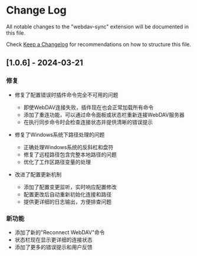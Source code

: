 # Change Log

All notable changes to the "webdav-sync" extension will be documented in this file.

Check [Keep a Changelog](http://keepachangelog.com/) for recommendations on how to structure this file.

## [1.0.6] - 2024-03-21

### 修复
- 修复了配置错误时插件命令完全不可用的问题
  - 即使WebDAV连接失败，插件现在也会正常加载所有命令
  - 添加了重连功能，可以通过命令面板或状态栏重新连接WebDAV服务器
  - 在执行同步命令时会检查连接状态并提供清晰的错误提示

- 修复了Windows系统下路径处理的问题
  - 正确处理Windows系统的反斜杠和盘符
  - 修复了远程路径包含完整本地路径的问题
  - 优化了工作区路径变量的处理

- 改进了配置更新机制
  - 添加了配置变更监听，实时响应配置修改
  - 配置更改后自动重新初始化连接和路径
  - 提供更详细的日志输出，方便排查问题

### 新功能
- 添加了新的"Reconnect WebDAV"命令
- 状态栏现在显示更详细的连接状态
- 添加了更多的错误提示和用户反馈
